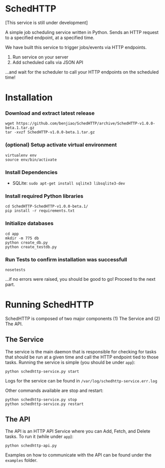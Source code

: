 # SchedHTTP

[This service is still under development]

A simple job scheduling service written in Python. Sends an HTTP request to a specified endpoint, at a specified time.

We have built this service to trigger jobs/events via HTTP endpoints.

1. Run service on your server
2. Add scheduled calls via JSON API

...and wait for the scheduler to call your HTTP endpoints on the scheduled time!

# Installation

### Download and extract latest release
```
wget https://github.com/benjiao/SchedHTTP/archive/SchedHTTP-v1.0.0-beta.1.tar.gz
tar -xvzf SchedHTTP-v1.0.0-beta.1.tar.gz
```
### (optional) Setup activate virtual environment 
```
virtualenv env
source env/bin/activate
```

### Install Dependencies
- SQLite: `sudo apt-get install sqlite3 libsqlite3-dev`

### Install required Python libraries
```
cd SchedHTTP-SchedHTTP-v1.0.0-beta.1/
pip install -r requirements.txt
```

### Initialize databases
```
cd app
mkdir -m 775 db
python create_db.py
python create_testdb.py
```

### Run Tests to confirm installation was successfull
```
nosetests
```

...if no errors were raised, you should be good to go! Proceed to the next part.

# Running SchedHTTP
SchedHTTP is composed of two major components (1) The Service and (2) The API. 

## The Service
The service is the main daemon that is responsible for checking for tasks that should be run at a given time and call the HTTP endpoint tied to those tasks. Running the service is simple (you should be under `app`):
```
python schedhttp-service.py start
```

Logs for the service can be found in `/var/log/schedhttp-service.err.log`

Other commands available are stop and restart:
```
python schedhttp-service.py stop
python schedhttp-service.py restart
```

## The API
The API is an HTTP API Service where you can Add, Fetch, and Delete tasks. To run it (while under `app`):
```
python schedhttp-api.py
```

Examples on how to communicate with the API can be found under the `examples` folder.











